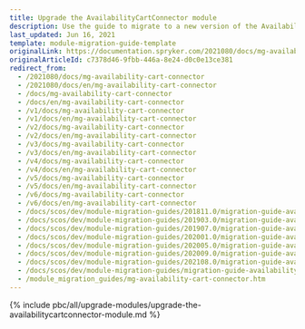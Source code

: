 ```yaml
---
title: Upgrade the AvailabilityCartConnector module
description: Use the guide to migrate to a new version of the AvailabilityCartConnector module.
last_updated: Jun 16, 2021
template: module-migration-guide-template
originalLink: https://documentation.spryker.com/2021080/docs/mg-availability-cart-connector
originalArticleId: c7378d46-9fbb-446a-8e24-d0c0e13ce381
redirect_from:
  - /2021080/docs/mg-availability-cart-connector
  - /2021080/docs/en/mg-availability-cart-connector
  - /docs/mg-availability-cart-connector
  - /docs/en/mg-availability-cart-connector
  - /v1/docs/mg-availability-cart-connector
  - /v1/docs/en/mg-availability-cart-connector
  - /v2/docs/mg-availability-cart-connector
  - /v2/docs/en/mg-availability-cart-connector
  - /v3/docs/mg-availability-cart-connector
  - /v3/docs/en/mg-availability-cart-connector
  - /v4/docs/mg-availability-cart-connector
  - /v4/docs/en/mg-availability-cart-connector
  - /v5/docs/mg-availability-cart-connector
  - /v5/docs/en/mg-availability-cart-connector
  - /v6/docs/mg-availability-cart-connector
  - /v6/docs/en/mg-availability-cart-connector
  - /docs/scos/dev/module-migration-guides/201811.0/migration-guide-availabilitycartconnector.html
  - /docs/scos/dev/module-migration-guides/201903.0/migration-guide-availabilitycartconnector.html
  - /docs/scos/dev/module-migration-guides/201907.0/migration-guide-availabilitycartconnector.html
  - /docs/scos/dev/module-migration-guides/202001.0/migration-guide-availabilitycartconnector.html
  - /docs/scos/dev/module-migration-guides/202005.0/migration-guide-availabilitycartconnector.html
  - /docs/scos/dev/module-migration-guides/202009.0/migration-guide-availabilitycartconnector.html
  - /docs/scos/dev/module-migration-guides/202108.0/migration-guide-availabilitycartconnector.html
  - /docs/scos/dev/module-migration-guides/migration-guide-availabilitycartconnector.html
  - /module_migration_guides/mg-availability-cart-connector.htm
---
```


{% include pbc/all/upgrade-modules/upgrade-the-availabilitycartconnector-module.md %} <!-- To edit, see /_includes/pbc/all/upgrade-modules/upgrade-the-availabilitycartconnector-module.md -->
